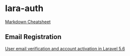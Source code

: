 # lara-auth


[Markdown Cheatsheet](https://github.com/adam-p/markdown-here/wiki/Markdown-Cheatsheet)

## Email Registration

[User email verification and account activation in Laravel 5.6](https://www.5balloons.info/user-email-verification-and-account-activation-in-laravel-5-5/)